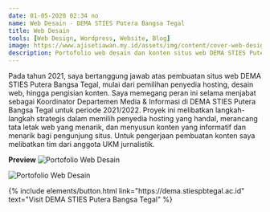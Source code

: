 ```yaml
---
date: 01-05-2020 02:34 no
name: Web Desain - DEMA STIES Putera Bangsa Tegal
title: Web Desain
tools: [Web Design, Wordpress, Website, Blog]
image: https://www.ajisetiawan.my.id/assets/img/content/cover-web-design.jpg
description: Portofolio web desain dan konten situs web DEMA STIES Putera Bangsa Tegal.
---
```



Pada tahun 2021, saya bertanggung jawab atas pembuatan situs web DEMA STIES Putera Bangsa Tegal, mulai dari pemilihan penyedia hosting, desain web, hingga pengisian konten. Saya memegang peran ini selama menjabat sebagai Koordinator Departemen Media & Informasi di DEMA STIES Putera Bangsa Tegal untuk periode 2021/2022. Proyek ini melibatkan langkah-langkah strategis dalam memilih penyedia hosting yang handal, merancang tata letak web yang menarik, dan menyusun konten yang informatif dan menarik bagi pengunjung situs. Untuk pengerjaan pembuatan konten saya melibatkan tim dari anggota UKM jurnalistik.

**Preview**
![Portofolio Web Desain](https://www.ajisetiawan.my.id/assets/img/content/wd-dema-1.jpg "Portofolio Web Desain")

![Portofolio Web Desain](https://www.ajisetiawan.my.id/assets/img/content/wd-dema-2.jpg "Portofolio Web Desain")


<p class="text-center">
{% include elements/button.html link="https://dema.stiespbtegal.ac.id" text="Visit DEMA STIES Putera Bangsa Tegal" %}
</p>
